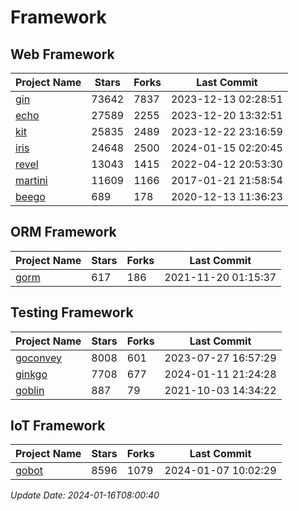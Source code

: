 # Framework

## Web Framework
| Project Name | Stars | Forks | Last Commit |
| ------------ | ----- | ----- | ----------- |
| [gin](https://github.com/gin-gonic/gin) | 73642 | 7837 | 2023-12-13 02:28:51 |
| [echo](https://github.com/labstack/echo) | 27589 | 2255 | 2023-12-20 13:32:51 |
| [kit](https://github.com/go-kit/kit) | 25835 | 2489 | 2023-12-22 23:16:59 |
| [iris](https://github.com/kataras/iris) | 24648 | 2500 | 2024-01-15 02:20:45 |
| [revel](https://github.com/revel/revel) | 13043 | 1415 | 2022-04-12 20:53:30 |
| [martini](https://github.com/go-martini/martini) | 11609 | 1166 | 2017-01-21 21:58:54 |
| [beego](https://github.com/astaxie/beego) | 689 | 178 | 2020-12-13 11:36:23 |

## ORM Framework
| Project Name | Stars | Forks | Last Commit |
| ------------ | ----- | ----- | ----------- |
| [gorm](https://github.com/jinzhu/gorm) | 617 | 186 | 2021-11-20 01:15:37 |

## Testing Framework
| Project Name | Stars | Forks | Last Commit |
| ------------ | ----- | ----- | ----------- |
| [goconvey](https://github.com/smartystreets/goconvey) | 8008 | 601 | 2023-07-27 16:57:29 |
| [ginkgo](https://github.com/onsi/ginkgo) | 7708 | 677 | 2024-01-11 21:24:28 |
| [goblin](https://github.com/franela/goblin) | 887 | 79 | 2021-10-03 14:34:22 |

## IoT Framework
| Project Name | Stars | Forks | Last Commit |
| ------------ | ----- | ----- | ----------- |
| [gobot](https://github.com/hybridgroup/gobot) | 8596 | 1079 | 2024-01-07 10:02:29 |

*Update Date: 2024-01-16T08:00:40*
